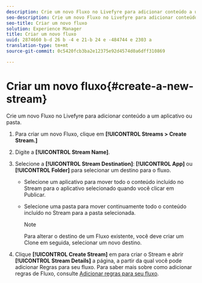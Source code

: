 ```yaml
---
description: Crie um novo Fluxo no Livefyre para adicionar conteúdo a um aplicativo ou pasta.
seo-description: Crie um novo Fluxo no Livefyre para adicionar conteúdo a um aplicativo ou pasta.
seo-title: Criar um novo fluxo
solution: Experience Manager
title: Criar um novo fluxo
uuid: 2874660 b-d 26 b -4 e 21-b 24 e -484744 e 2303 a
translation-type: tm+mt
source-git-commit: 0c5420fcb3ba2e12375e92d4574d0a6dff310869

---
```



# Criar um novo fluxo{#create-a-new-stream}

Crie um novo Fluxo no Livefyre para adicionar conteúdo a um aplicativo ou pasta.

1. Para criar um novo Fluxo, clique em **[!UICONTROL Streams > Create Stream.]**
1. Digite a **[!UICONTROL Stream Name]**.
1. Selecione a **[!UICONTROL Stream Destination]**: **[!UICONTROL App]** ou **[!UICONTROL Folder]** para selecionar um destino para o fluxo.

   * Selecione um aplicativo para mover todo o conteúdo incluído no Stream para o aplicativo selecionado quando você clicar em Publicar.
   * Selecione uma pasta para mover continuamente todo o conteúdo incluído no Stream para a pasta selecionada.

      >[!NOTE]
      >
      >Para alterar o destino de um Fluxo existente, você deve criar um Clone em seguida, selecionar um novo destino.

1. Clique **[!UICONTROL Create Stream]** em para criar o Stream e abrir **[!UICONTROL Stream Details]** a página, a partir da qual você pode adicionar Regras para seu fluxo. Para saber mais sobre como adicionar regras de Fluxo, consulte [Adicionar regras para seu fluxo](../c-streams/t-add-rules-for-your-stream.md#t_add_rules_for_your_stream).
